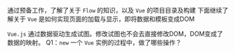 通过预备工作，了解了关于 `Flow` 的知识，以及 `Vue` 的项目目录及构建
下面继续了解关于 `Vue` 是如何实现页面的加载与显示，即将数据和模板变成DOM


`Vue.js` 通过数据驱动生成试图。修改试图也不会去直接修改DOM，DOM变成了数据的映射。
Q1：`new` 一个 `Vue` 实例的过程中，做了哪些操作？